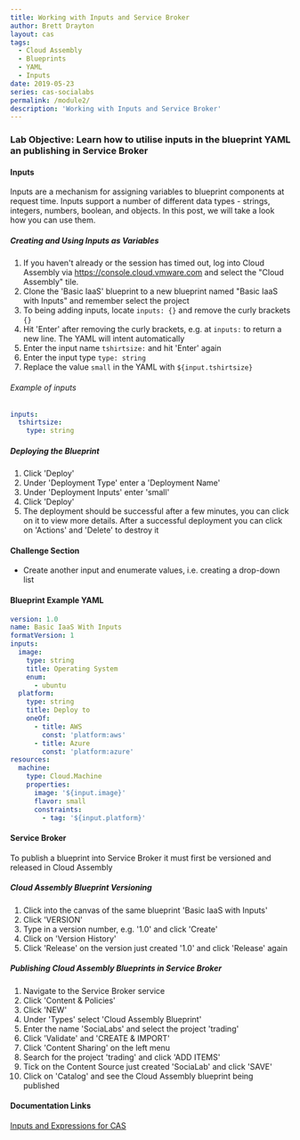 ```yaml
---
title: Working with Inputs and Service Broker
author: Brett Drayton
layout: cas
tags:
  - Cloud Assembly
  - Blueprints
  - YAML
  - Inputs
date: 2019-05-23
series: cas-socialabs
permalink: /module2/
description: 'Working with Inputs and Service Broker'
---
```


### Lab Objective: Learn how to utilise inputs in the blueprint YAML an publishing in Service Broker

#### Inputs
Inputs are a mechanism for assigning variables to blueprint components at request time. Inputs support a number of different data types - strings, integers, numbers, boolean, and objects. In this post, we will take a look how you can use them.

##### Creating and Using Inputs as Variables
1.  If you haven't already or the session has timed out, log into Cloud Assembly via <https://console.cloud.vmware.com> and select the "Cloud Assembly" tile.
2.  Clone the 'Basic IaaS' blueprint to a new blueprint named "Basic IaaS with Inputs" and remember select the project
3.  To being adding inputs, locate `inputs: {}` and remove the curly brackets `{}`
4.  Hit 'Enter' after removing the curly brackets, e.g. at `inputs:` to return a new line. The YAML will intent automatically
5.  Enter the input name `tshirtsize:` and hit 'Enter' again
6.  Enter the input type `type: string`
7.  Replace the value `small` in the YAML with `${input.tshirtsize}`

###### Example of inputs
```yaml
inputs:
  tshirtsize:
    type: string
```

##### Deploying the Blueprint
1.  Click 'Deploy'
2.  Under 'Deployment Type' enter a 'Deployment Name'
3.  Under 'Deployment Inputs' enter 'small'
3.  Click 'Deploy'
4.  The deployment should be successful after a few minutes, you can click on it to view more details. After a successful deployment you can click on 'Actions' and 'Delete' to destroy it

#### Challenge Section
- Create another input and enumerate values, i.e. creating a drop-down list

#### Blueprint Example YAML
```yaml
version: 1.0
name: Basic IaaS With Inputs
formatVersion: 1
inputs:
  image:
    type: string
    title: Operating System
    enum:
      - ubuntu
  platform:
    type: string
    title: Deploy to
    oneOf:
      - title: AWS
        const: 'platform:aws'
      - title: Azure
        const: 'platform:azure'
resources:
  machine:
    type: Cloud.Machine
    properties:
      image: '${input.image}'
      flavor: small
      constraints:
        - tag: '${input.platform}'
```

#### Service Broker
To publish a blueprint into Service Broker it must first be versioned and released in Cloud Assembly

##### Cloud Assembly Blueprint Versioning
1.  Click into the canvas of the same blueprint 'Basic IaaS with Inputs'
2.  Click 'VERSION'
3.  Type in a version number, e.g. '1.0' and click 'Create'
4.  Click on 'Version History'
5.  Click 'Release' on the version just created '1.0' and click 'Release' again

##### Publishing Cloud Assembly Blueprints in Service Broker
1.  Navigate to the Service Broker service
2.  Click 'Content & Policies'
3.  Click 'NEW'
4.  Under 'Types' select 'Cloud Assembly Blueprint'
5.  Enter the name 'SociaLabs' and select the project 'trading'
6.  Click 'Validate' and 'CREATE & IMPORT'
7.  Click 'Content Sharing' on the left menu
8.  Search for the project 'trading' and click 'ADD ITEMS'
9.  Tick on the Content Source just created 'SociaLab' and click 'SAVE'
10. Click on 'Catalog' and see the Cloud Assembly blueprint being published

#### Documentation Links
[Inputs and Expressions for CAS](https://docs.vmware.com/en/VMware-Cloud-Assembly/services/Using-and-Managing/GUID-74B39C1C-A1C5-451B-B936-8EC607E3C6A8.html)
